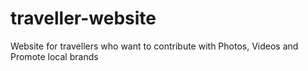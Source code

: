# traveller-website
Website for travellers who want to contribute with Photos, Videos and Promote local brands
